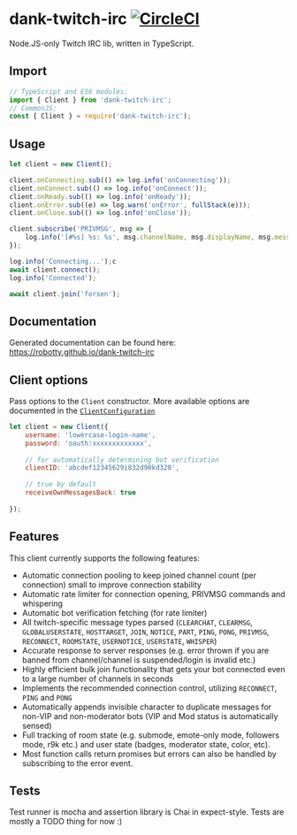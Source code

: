 # dank-twitch-irc [![CircleCI](https://circleci.com/gh/robotty/dank-twitch-irc.svg?style=svg)](https://circleci.com/gh/robotty/dank-twitch-irc)

Node.JS-only Twitch IRC lib, written in TypeScript.

## Import

```javascript
// TypeScript and ES6 modules:
import { Client } from 'dank-twitch-irc';
// CommonJS:
const { Client } = require('dank-twitch-irc');
```

## Usage

```javascript
let client = new Client();

client.onConnecting.sub(() => log.info('onConnecting'));
client.onConnect.sub(() => log.info('onConnect'));
client.onReady.sub(() => log.info('onReady'));
client.onError.sub((e) => log.warn('onError', fullStack(e)));
client.onClose.sub(() => log.info('onClose'));

client.subscribe('PRIVMSG', msg => {
    log.info('[#%s] %s: %s', msg.channelName, msg.displayName, msg.message);
});

log.info('Connecting...');c
await client.connect();
log.info('Connected');

await client.join('forsen');
```

## Documentation

Generated documentation can be found here: https://robotty.github.io/dank-twitch-irc

## Client options

Pass options to the `Client` constructor. More available options are documented in the
[`ClientConfiguration`](https://robotty.github.io/dank-twitch-irc/interfaces/clientconfiguration.html)
```javascript
let client = new Client({
    username: 'lowercase-login-name',
    password: 'oauth:xxxxxxxxxxxxx',
    
    // for automatically determining bot verification
    clientID: 'abcdef12345629i832d90kd320',
    
    // true by default
    receiveOwnMessagesBack: true
    
});
```

## Features

This client currently supports the following features:
  - Automatic connection pooling to keep joined channel count (per connection)
    small to improve connection stability
  - Automatic rate limiter for connection opening, PRIVMSG commands and whispering
  - Automatic bot verification fetching (for rate limiter)
  - All twitch-specific message types parsed (`CLEARCHAT`, `CLEARMSG`, `GLOBALUSERSTATE`, `HOSTTARGET`,
    `JOIN`, `NOTICE`, `PART`, `PING`, `PONG`, `PRIVMSG`, `RECONNECT`, `ROOMSTATE`, `USERNOTICE`,
    `USERSTATE`, `WHISPER`)
  - Accurate response to server responses (e.g. error thrown if you are banned from channel/channel
    is suspended/login is invalid etc.)
  - Highly efficient bulk join functionality that gets your bot connected even to a large number of channels
    in seconds
  - Implements the recommended connection control, utilizing `RECONNECT`, `PING` and `PONG`
  - Automatically appends invisible character to duplicate messages for non-VIP and non-moderator bots
    (VIP and Mod status is automatically sensed)
  - Full tracking of room state (e.g. submode, emote-only mode, followers mode, r9k etc.) and user state
    (badges, moderator state, color, etc).
  - Most function calls return promises but errors can also be handled by subscribing to the error event.

## Tests

Test runner is mocha and assertion library is Chai in expect-style.
Tests are mostly a TODO thing for now :)
